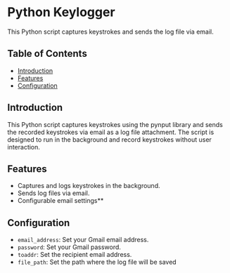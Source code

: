 # Python Keylogger

This Python script captures keystrokes and sends the log file via email.

## Table of Contents

- [Introduction](#introduction)
- [Features](#features)
- [Configuration](#configuration)

## Introduction

This Python script captures keystrokes using the pynput library and sends the recorded keystrokes via email as a log file attachment. The script is designed to run in the background and record keystrokes without user interaction.

## Features

- Captures and logs keystrokes in the background.
- Sends log files via email.
- Configurable email settings**

## Configuration

- `email_address`: Set your Gmail email address.
- `password`: Set your Gmail password.
- `toaddr`: Set the recipient email address.
- `file_path`: Set the path where the log file will be saved
